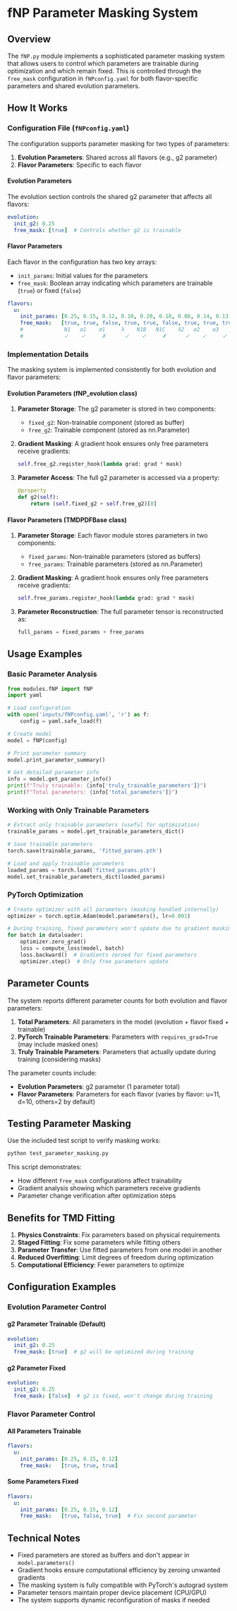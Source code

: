 # fNP Parameter Masking System

## Overview

The `fNP.py` module implements a sophisticated parameter masking system that allows users to control which parameters are trainable during optimization and which remain fixed. This is controlled through the `free_mask` configuration in `fNPconfig.yaml` for both flavor-specific parameters and shared evolution parameters.

## How It Works

### Configuration File (`fNPconfig.yaml`)

The configuration supports parameter masking for two types of parameters:

1. **Evolution Parameters**: Shared across all flavors (e.g., g2 parameter)
2. **Flavor Parameters**: Specific to each flavor

#### Evolution Parameters

The evolution section controls the shared g2 parameter that affects all flavors:

```yaml
evolution:
  init_g2: 0.25
  free_mask: [true]  # Controls whether g2 is trainable
```

#### Flavor Parameters

Each flavor in the configuration has two key arrays:

- `init_params`: Initial values for the parameters
- `free_mask`: Boolean array indicating which parameters are trainable (`true`) or fixed (`false`)

```yaml
flavors:
  u:
    init_params: [0.25, 0.15, 0.12, 0.10, 0.20, 0.18, 0.08, 0.14, 0.13, 0.11, 0.09]
    free_mask:   [true, true, false, true, true, false, true, true, true, false, true]
    #             N1   α1    σ1     λ    N1B   N1C    λ2   α2    α3    σ2    σ3
    #             ✓    ✓     ✗      ✓    ✓     ✗      ✓    ✓     ✓     ✗     ✓
```

### Implementation Details

The masking system is implemented consistently for both evolution and flavor parameters:

#### Evolution Parameters (fNP_evolution class)

1. **Parameter Storage**: The g2 parameter is stored in two components:
   - `fixed_g2`: Non-trainable component (stored as buffer)
   - `free_g2`: Trainable component (stored as nn.Parameter)

2. **Gradient Masking**: A gradient hook ensures only free parameters receive gradients:

   ```python
   self.free_g2.register_hook(lambda grad: grad * mask)
   ```

3. **Parameter Access**: The full g2 parameter is accessed via a property:

   ```python
   @property
   def g2(self):
       return (self.fixed_g2 + self.free_g2)[0]
   ```

#### Flavor Parameters (TMDPDFBase class)

1. **Parameter Storage**: Each flavor module stores parameters in two components:
   - `fixed_params`: Non-trainable parameters (stored as buffers)
   - `free_params`: Trainable parameters (stored as nn.Parameter)

2. **Gradient Masking**: A gradient hook ensures only free parameters receive gradients:

   ```python
   self.free_params.register_hook(lambda grad: grad * mask)
   ```

3. **Parameter Reconstruction**: The full parameter tensor is reconstructed as:

   ```python
   full_params = fixed_params + free_params
   ```

## Usage Examples

### Basic Parameter Analysis

```python
from modules.fNP import fNP
import yaml

# Load configuration
with open('inputs/fNPconfig.yaml', 'r') as f:
    config = yaml.safe_load(f)

# Create model
model = fNP(config)

# Print parameter summary
model.print_parameter_summary()

# Get detailed parameter info
info = model.get_parameter_info()
print(f"Truly trainable: {info['truly_trainable_parameters']}")
print(f"Total parameters: {info['total_parameters']}")
```

### Working with Only Trainable Parameters

```python
# Extract only trainable parameters (useful for optimization)
trainable_params = model.get_trainable_parameters_dict()

# Save trainable parameters
torch.save(trainable_params, 'fitted_params.pth')

# Load and apply trainable parameters
loaded_params = torch.load('fitted_params.pth')
model.set_trainable_parameters_dict(loaded_params)
```

### PyTorch Optimization

```python
# Create optimizer with all parameters (masking handled internally)
optimizer = torch.optim.Adam(model.parameters(), lr=0.001)

# During training, fixed parameters won't update due to gradient masking
for batch in dataloader:
    optimizer.zero_grad()
    loss = compute_loss(model, batch)
    loss.backward()  # Gradients zeroed for fixed parameters
    optimizer.step()  # Only free parameters update
```

## Parameter Counts

The system reports different parameter counts for both evolution and flavor parameters:

1. **Total Parameters**: All parameters in the model (evolution + flavor fixed + trainable)
2. **PyTorch Trainable Parameters**: Parameters with `requires_grad=True` (may include masked ones)
3. **Truly Trainable Parameters**: Parameters that actually update during training (considering masks)

The parameter counts include:

- **Evolution Parameters**: g2 parameter (1 parameter total)
- **Flavor Parameters**: Parameters for each flavor (varies by flavor: u=11, d=10, others=2 by default)

## Testing Parameter Masking

Use the included test script to verify masking works:

```bash
python test_parameter_masking.py
```

This script demonstrates:

- How different `free_mask` configurations affect trainability
- Gradient analysis showing which parameters receive gradients
- Parameter change verification after optimization steps

## Benefits for TMD Fitting

1. **Physics Constraints**: Fix parameters based on physical requirements
2. **Staged Fitting**: Fix some parameters while fitting others
3. **Parameter Transfer**: Use fitted parameters from one model in another
4. **Reduced Overfitting**: Limit degrees of freedom during optimization
5. **Computational Efficiency**: Fewer parameters to optimize

## Configuration Examples

### Evolution Parameter Control

#### g2 Parameter Trainable (Default)

```yaml
evolution:
  init_g2: 0.25
  free_mask: [true]  # g2 will be optimized during training
```

#### g2 Parameter Fixed

```yaml
evolution:
  init_g2: 0.25
  free_mask: [false]  # g2 is fixed, won't change during training
```

### Flavor Parameter Control

#### All Parameters Trainable

```yaml
flavors:
  u:
    init_params: [0.25, 0.15, 0.12]
    free_mask:   [true, true, true]
```

#### Some Parameters Fixed

```yaml
flavors:
  u:
    init_params: [0.25, 0.15, 0.12]
    free_mask:   [true, false, true]  # Fix second parameter
```

## Technical Notes

- Fixed parameters are stored as buffers and don't appear in `model.parameters()`
- Gradient hooks ensure computational efficiency by zeroing unwanted gradients
- The masking system is fully compatible with PyTorch's autograd system
- Parameter tensors maintain proper device placement (CPU/GPU)
- The system supports dynamic reconfiguration of masks if needed
